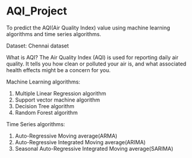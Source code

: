 # AQI_Project
To predict the AQI(Air Quality Index) value using machine learning algorithms and time series algorithms.

Dataset: Chennai dataset

What is AQI?
The Air Quality Index (AQI) is used for reporting daily air quality. It tells you how clean or polluted your air is, and what associated health effects might be a concern for you.

Machine Learning algorithms:
1. Multiple Linear Regression algorithm
2. Support vector machine algorithm
3. Decision Tree algorithm
4. Random Forest algorithm

Time Series algorithms:
1. Auto-Regressive Moving average(ARMA)
2. Auto-Regressive Integrated Moving average(ARIMA)
3. Seasonal Auto-Regressive Integrated Moving average(SARIMA)
